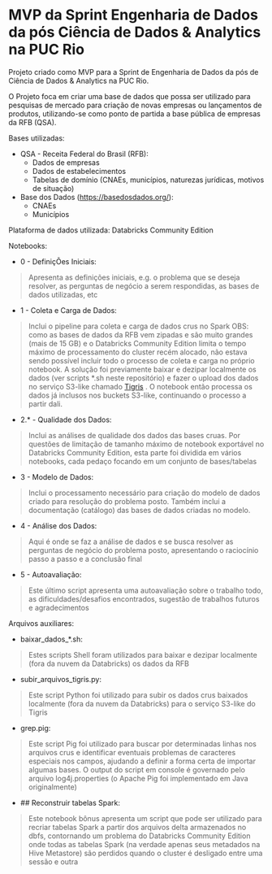 # MVP da Sprint Engenharia de Dados da pós Ciência de Dados & Analytics na PUC Rio

Projeto criado como MVP para a Sprint de Engenharia de Dados da pós de Ciência de Dados & Analytics na PUC Rio.

O Projeto foca em criar uma base de dados que possa ser utilizado para pesquisas de mercado para criação de novas empresas ou lançamentos de produtos, utilizando-se como ponto de partida a base pública de empresas da RFB (QSA).

Bases utilizadas:
- QSA - Receita Federal do Brasil (RFB):
  - Dados de empresas
  - Dados de estabelecimentos
  - Tabelas de domínio (CNAEs, municípios, naturezas jurídicas, motivos de situação)
- Base dos Dados (https://basedosdados.org/):
  - CNAEs
  - Municípios


Plataforma de dados utilizada: Databricks Community Edition


Notebooks:

- 0 - DefiniçÕes Iniciais: 
> Apresenta as definições iniciais, e.g. o problema que se deseja resolver, as perguntas de negócio a serem respondidas, as bases de dados utilizadas, etc

- 1 - Coleta e Carga de Dados:
> Inclui o pipeline para coleta e carga de dados crus no Spark
> OBS: como as bases de dados da RFB vem zipadas e são muito grandes (mais de 15 GB) e o Databricks Community Edition limita o tempo máximo de processamento do cluster recém alocado, não estava sendo possível incluir todo o processo de coleta e carga no próprio notebook. A solução foi previamente baixar e dezipar localmente os dados (ver scripts *.sh neste repositório) e fazer o upload dos dados no serviço S3-like chamado [Tigris](https://www.tigrisdata.com/) . O notebook então processa os dados já inclusos nos buckets S3-like, continuando o processo a partir dali.

- 2.* - Qualidade dos Dados:
> Inclui as análises de qualidade dos dados das bases cruas. Por questões de limitação de tamanho máximo de notebook exportável no Databricks Community Edition, esta parte foi dividida em vários notebooks, cada pedaço focando em um conjunto de bases/tabelas

- 3 - Modelo de Dados:
> Inclui o processamento necessário para criação do modelo de dados criado para resolução do problema posto. Também inclui a documentação (catálogo) das bases de dados criadas no modelo.

- 4 - Análise dos Dados:
> Aqui é onde se faz a análise de dados e se busca resolver as perguntas de negócio do problema posto, apresentando o raciocínio passo a passo e a conclusão final

- 5 - Autoavaliação:
> Este último script apresenta uma autoavaliação sobre o trabalho todo, as dificuldades/desafios encontrados, sugestão de trabalhos futuros e agradecimentos


Arquivos auxiliares:

- baixar_dados_*.sh:
> Estes scripts Shell foram utilizados para baixar e dezipar localmente (fora da nuvem da Databricks) os dados da RFB

- subir_arquivos_tigris.py:
> Este script Python foi utilizado para subir os dados crus baixados localmente (fora da nuvem da Databricks) para o serviço S3-like do Tigris

- grep.pig:
> Este script Pig foi utilizado para buscar por determinadas linhas nos arquivos crus e identificar eventuais problemas de caracteres especiais nos campos, ajudando a definir a forma certa de importar algumas bases. O output do script em console é governado pelo arquivo log4j.properties (o Apache Pig foi implementado em Java originalmente)

- \#\# Reconstruir tabelas Spark:
> Este notebook bônus apresenta um script que pode ser utilizado para recriar tabelas Spark a partir dos arquivos delta armazenados no dbfs, contornando um problema do Databricks Community Edition onde todas as tabelas Spark (na verdade apenas seus metadados na Hive Metastore) são perdidos quando o cluster é desligado entre uma sessão e outra